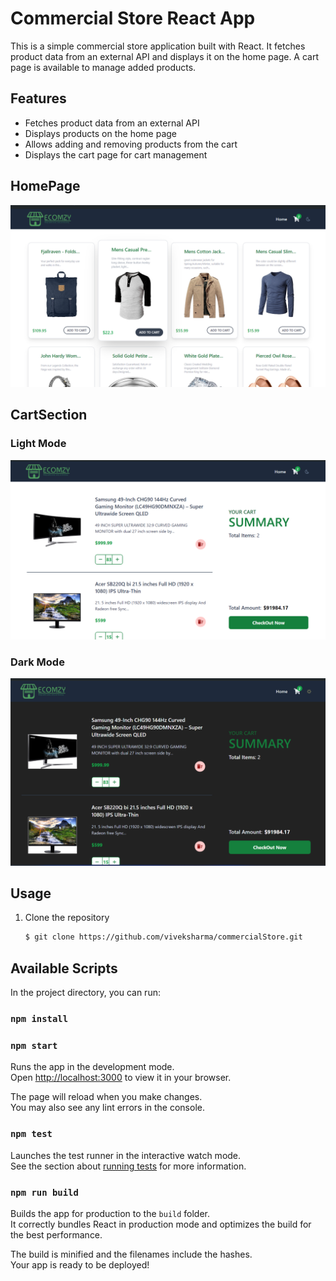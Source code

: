 
# Commercial Store React App

This is a simple commercial store application built with React. It fetches product data from an external API and displays it on the home page. A cart page is available to manage added products.

## Features

- Fetches product data from an external API
- Displays products on the home page
- Allows adding and removing products from the cart
- Displays the cart page for cart management

## HomePage
   ![Screenshot of Homepage section](/HomeLight.png)
## CartSection
   ### Light Mode
   ![Screenshot of the cart section Light](/cartLight.png)
   ### Dark Mode
   ![Screenshot of the cart section Light](/cartdark.png)

## Usage

1. Clone the repository
   ```bash
   $ git clone https://github.com/viveksharma/commercialStore.git

## Available Scripts

In the project directory, you can run:
### `npm install` 

### `npm start`

Runs the app in the development mode.\
Open [http://localhost:3000](http://localhost:3000) to view it in your browser.

The page will reload when you make changes.\
You may also see any lint errors in the console.

### `npm test`

Launches the test runner in the interactive watch mode.\
See the section about [running tests](https://facebook.github.io/create-react-app/docs/running-tests) for more information.

### `npm run build`

Builds the app for production to the `build` folder.\
It correctly bundles React in production mode and optimizes the build for the best performance.

The build is minified and the filenames include the hashes.\
Your app is ready to be deployed!




